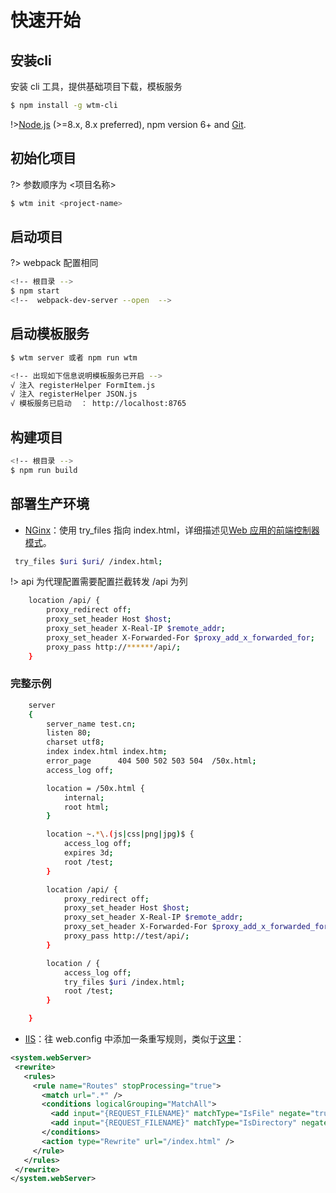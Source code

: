 # 快速开始
## 安装cli

安装 cli 工具，提供基础项目下载，模板服务 

```bash
$ npm install -g wtm-cli
```
!>[Node.js](https://nodejs.org/en/) (>=8.x, 8.x preferred), npm version 6+ and [Git](https://git-scm.com/).

## 初始化项目
?> 参数顺序为   <项目名称>   
```bash
$ wtm init <project-name> 
```
## 启动项目
?> webpack 配置相同 
```bash
<!-- 根目录 -->
$ npm start 
<!--  webpack-dev-server --open  -->
```
## 启动模板服务

``` bash
$ wtm server 或者 npm run wtm

<!-- 出现如下信息说明模板服务已开启 -->
√ 注入 registerHelper FormItem.js
√ 注入 registerHelper JSON.js
√ 模板服务已启动  ： http://localhost:8765

```
## 构建项目

``` bash
<!-- 根目录 -->
$ npm run build
```
## 部署生产环境
* [NGinx](http://nginx.org/)：使用 try_files 指向 index.html，详细描述见[Web 应用的前端控制器模式](https://www.nginx.com/resources/wiki/start/topics/tutorials/config_pitfalls/#front-controller-pattern-web-apps)。
  
 ```bash
  try_files $uri $uri/ /index.html;
  ```

  !> api 为代理配置需要配置拦截转发 /api 为列
```bash
    location /api/ {
        proxy_redirect off;
        proxy_set_header Host $host;
        proxy_set_header X-Real-IP $remote_addr;
        proxy_set_header X-Forwarded-For $proxy_add_x_forwarded_for;
        proxy_pass http://******/api/;
    }
```
### 完整示例
```bash
    server
    {
        server_name test.cn;
        listen 80;
        charset utf8;
        index index.html index.htm;
        error_page      404 500 502 503 504  /50x.html;
        access_log off;

        location = /50x.html {
            internal;
            root html;
        }

        location ~.*\.(js|css|png|jpg)$ {
            access_log off;
            expires 3d;
            root /test;
        }

        location /api/ {
            proxy_redirect off;
            proxy_set_header Host $host;
            proxy_set_header X-Real-IP $remote_addr;
            proxy_set_header X-Forwarded-For $proxy_add_x_forwarded_for;
            proxy_pass http://test/api/;
        }

        location / {
            access_log off;
            try_files $uri /index.html;
            root /test;
        }

    }
```
* [IIS](https://www.iis.net/)：往 web.config 中添加一条重写规则，类似于[这里](https://stackoverflow.com/questions/12614072/how-do-i-configure-iis-for-url-rewriting-an-angularjs-application-in-html5-mode/26152011#26152011)：
 ```xml
 <system.webServer>
  <rewrite>
    <rules>
      <rule name="Routes" stopProcessing="true">
        <match url=".*" />
        <conditions logicalGrouping="MatchAll">
          <add input="{REQUEST_FILENAME}" matchType="IsFile" negate="true" />
          <add input="{REQUEST_FILENAME}" matchType="IsDirectory" negate="true" />
        </conditions>
        <action type="Rewrite" url="/index.html" />
      </rule>
    </rules>
  </rewrite>
</system.webServer>
 ```